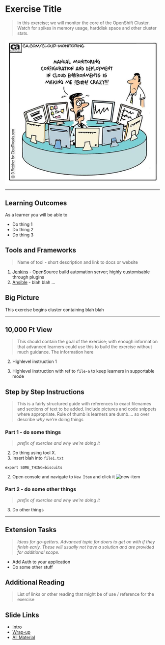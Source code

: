 # Exercise Title

> In this exercise; we will monitor the core of the OpenShift Cluster. Watch for spikes in memory usage, harddisk space and other cluster stats. 

![monitoring-mayhem](../images/exercise7/monitoring-mayhem.jpg)

_____

## Learning Outcomes
As a learner you will be able to
- Do thing 1
- Do thing 2
- Do thing 3

## Tools and Frameworks
> Name of tool - short description and link to docs or website

1. [Jenkins](https://jenkins.io/) - OpenSource build automation server; highly customisable through plugins
1. [Ansible]() - blah blah ...

## Big Picture
This exercise begins cluster containing blah blah

_____

## 10,000 Ft View
> This should contain the goal of the exercise; with enough information that advanced learners could use this to build the exercise without much guidance. The information here

2. Highlevel instruction 1

2. Highlevel instruction with ref to `file-a` to keep learners in supportable mode

## Step by Step Instructions
> This is a fairly structured guide with references to exact filenames and sections of text to be added. Include pictures and code snippets where appropriate. Rule of thumb is learners are dumb.... so over describe _why_ we're doing things

### Part 1 - do some things
> _prefix of exercise and why we're doing it_

2. Do thing using tool X.
2. Insert blah into `file1.txt`
```
export SOME_THING=biscuits
```
2. Open console and navigate to `New Item` and click it ![new-item](./images/new-item.png)

### Part 2 - do some other things
> _prefix of exercise and why we're doing it_

3. Do other things

_____

## Extension Tasks
> _Ideas for go-getters. Advanced topic for doers to get on with if they finish early. These will usually not have a solution and are provided for additional scope._

 - Add Auth to your application
 - Do some other stuff

## Additional Reading
> List of links or other reading that might be of use / reference for the exercise

## Slide Links

- [Intro](https://docs.google.com/presentation/d/179Bz9GzHIcDxwb4RxxlQUESfqES4hArU1puGUjkAOoI/)
- [Wrap-up](https://docs.google.com/presentation/d/1n6f_A3i5019lZYmCBNhl9O-S3xxjpHDT5I7ZoCqYyHo/)
- [All Material](https://drive.google.com/drive/folders/13YIiKuzBmr9mGzg4bsEns5yVWx_Zc8Hs)